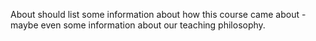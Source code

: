 About  should  list some information about how this course came about - maybe even  some information about  our teaching philosophy.
